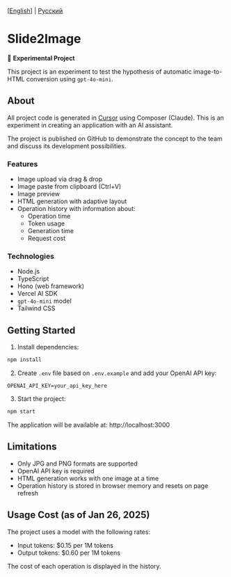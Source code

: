 [[English](./README.md)] | [Русский](./README_RU.md)

# Slide2Image

🧪 **Experimental Project**

This project is an experiment to test the hypothesis of automatic image-to-HTML conversion using `gpt-4o-mini`.

## About

All project code is generated in [Cursor](https://cursor.sh/) using Composer (Claude). This is an experiment in creating an application with an AI assistant.

The project is published on GitHub to demonstrate the concept to the team and discuss its development possibilities.

### Features

- Image upload via drag & drop
- Image paste from clipboard (Ctrl+V)
- Image preview
- HTML generation with adaptive layout
- Operation history with information about:
  - Operation time
  - Token usage
  - Generation time
  - Request cost

### Technologies

- Node.js
- TypeScript
- Hono (web framework)
- Vercel AI SDK
- `gpt-4o-mini` model
- Tailwind CSS

## Getting Started

1. Install dependencies:
```bash
npm install
```

2. Create `.env` file based on `.env.example` and add your OpenAI API key:
```
OPENAI_API_KEY=your_api_key_here
```

3. Start the project:
```bash
npm start
```

The application will be available at: http://localhost:3000

## Limitations

- Only JPG and PNG formats are supported
- OpenAI API key is required
- HTML generation works with one image at a time
- Operation history is stored in browser memory and resets on page refresh

## Usage Cost (as of Jan 26, 2025)

The project uses a model with the following rates:
- Input tokens: $0.15 per 1M tokens
- Output tokens: $0.60 per 1M tokens

The cost of each operation is displayed in the history. 
